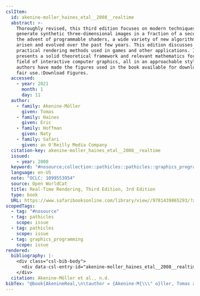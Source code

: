 ```yaml
---
cslItem:
  id: akenine-moller_haines_etal__2008__realtime
  abstract: >-
    Thoroughly revised, this third edition focuses on modern techniques used to
    generate synthetic three-dimensional images in a fraction of a second. With
    the advent of programmable shaders, a wide variety of new algorithms have
    arisen and evolved over the past few years. This edition discusses current,
    practical rendering methods used in games and other applications. It also
    presents a solid theoretical framework and relevant mathematics for the
    field of interactive computer graphics, all in an approachable style. The
    authors have made the figures used in the book available for download for
    fair use.:Download Figures.
  accessed:
    - year: 2021
      month: 1
      day: 11
  author:
    - family: Akenine-Möller
      given: Tomas
    - family: Haines
      given: Eric
    - family: Hoffman
      given: Naty
    - family: Safari
      given: an O'Reilly Media Company
  citation-key: akenine-moller_haines_etal__2008__realtime
  issued:
    - year: 2008
  keyword: "#nosource;collection::pathicles::pathicles::graphics_programming"
  language: en-US
  note: "OCLC: 1099553954"
  source: Open WorldCat
  title: Real-Time Rendering, Third Edition, 3rd Edition
  type: book
  URL: https://www.safaribooksonline.com/library/view//9781439865293/?ar
scopedTags:
  - tag: "#nosource"
  - tag: pathicles
    scope: issue
  - tag: pathicles
    scope: issue
  - tag: graphics_programming
    scope: issue
rendered:
  bibliography: |-
    <div class="csl-bib-body">
      <div data-csl-entry-id="akenine-moller_haines_etal__2008__realtime" class="csl-entry">Akenine-Möller, T., Haines, E., Hoffman, N., &#38; Safari,  an O. M. C. n.d.. <i>Real-Time Rendering, Third Edition, 3rd Edition</i>. https://www.safaribooksonline.com/library/view//9781439865293/?ar</div>
    </div>
  citation: Akenine-Möller et al., n.d.
bibTex: "@book{AkenineReal,\n\tauthor = {Akenine-M{\\\" o}ller, Tomas and Haines, Eric and Hoffman, Naty and Safari, an O'Reilly Media Company},\n\tnote = {OCLC: 1099553954},\n\ttitle = {Real-{Time} {Rendering}, {Third} {Edition}, 3rd {Edition}},\n\thowpublished = {https://www.safaribooksonline.com/library/view//9781439865293/?ar},\n}\n\n"
---
```

